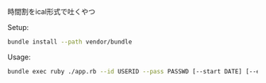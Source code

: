 時間割をical形式で吐くやつ

Setup:
```bash
bundle install --path vendor/bundle
```

Usage:
```bash
bundle exec ruby ./app.rb --id USERID --pass PASSWD [--start DATE] [--end DATE] [--output FILE]
```
